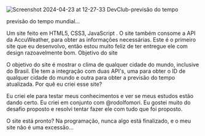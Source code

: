 ![Screenshot 2024-04-23 at 12-27-33 DevClub-previsão do tempo](https://github.com/washingtonTon/previsaodotempomundial/assets/95748558/6701e2b7-f6f6-4e42-93a7-8fb6e8a13430)

previsão do tempo mundial...

Um site feito em HTML5, CSS3, JavaScript . O site também consome a API da AccuWeather, para obter as informações necessárias. Este é o primeiro site que eu desenvolvo, então estou muito feliz de ter entregue ele com design razoavelmente bom.
Objetivo do site

O objetivo do site é mostrar o clima de qualquer cidade do mundo, inclusive do Brasil. Ele tem a integração com duas API's, uma para obter o ID de qualquer cidade do mundo e outra para obter a previsão do tempo atualizada.
Por quê eu criei esse site?

Eu criei ele para testar meus conhecimentos e ver se meus estudos estão dando certo. Eu criei em conjunto com @rodolfomori. Eu gostei muito do desafio proposto e resolvi tentar fazer ele com tudo que foi proposto.



O site está pronto?
Na programação, nunca algo está finalizado, e o meu site não é uma excessão...
